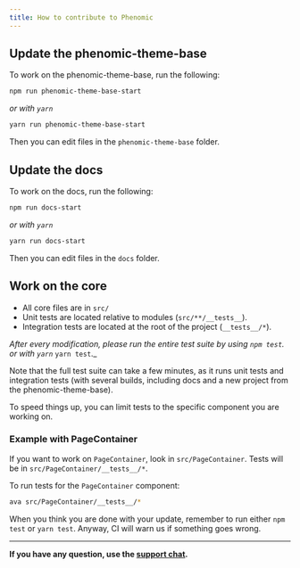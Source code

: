 ```yaml
---
title: How to contribute to Phenomic
---
```


## Update the phenomic-theme-base

To work on the phenomic-theme-base, run the following:

```sh
npm run phenomic-theme-base-start
```
_or with `yarn`_
```sh
yarn run phenomic-theme-base-start
```

Then you can edit files in the `phenomic-theme-base` folder.

## Update the docs

To work on the docs, run the following:
```sh
npm run docs-start
```
_or with `yarn`_
```sh
yarn run docs-start
```

Then you can edit files in the `docs` folder.

## Work on the core

- All core files are in `src/`
- Unit tests are located relative to modules (`src/**/__tests__`).
- Integration tests are located at the root of the project (`__tests__/*`).

_After every modification, please run the entire test suite by using
`npm test`._
_or with `yarn`_
`yarn test`._

Note that the full test suite can take a few minutes, as it runs unit tests and
integration tests (with several builds, including docs and a new project from
the phenomic-theme-base).

To speed things up, you can limit tests to the specific component you are working on.

### Example with PageContainer

If you want to work on ``PageContainer``, look in ``src/PageContainer``.
Tests will be in ``src/PageContainer/__tests__/*``.

To run tests for the ``PageContainer`` component:

```sh
ava src/PageContainer/__tests__/*
```

When you think you are done with your update, remember to run either `npm test` or `yarn test`.
Anyway, CI will warn us if something goes wrong.

---

**If you have any question, use the [support chat](https://gitter.im/MoOx/phenomic).**
